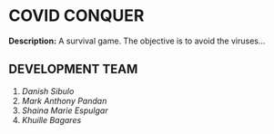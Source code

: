 # COVID CONQUER

**Description:**
A survival game. The objective is to avoid the viruses...

## DEVELOPMENT TEAM
1. _Danish Sibulo_
2. _Mark Anthony Pandan_
3. _Shaina Marie Espulgar_
4. _Khuille Bagares_
